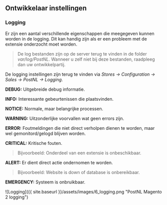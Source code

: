 ## Ontwikkelaar instellingen

### Logging
Er zijn een aantal verschillende eigenschappen die meegegeven kunnen worden in de logging. Dit kan handig zijn als er een probleem met de extensie onderzocht moet worden.

> De log bestanden zijn op de server terug te vinden in de folder *var/log/PostNL*. Wanneer u zelf niet bij deze bestanden, raadpleeg dan uw ontwikkelpartij.

De logging instellingen zijn terug te vinden via *Stores → Configuration → Sales → PostNL → Logging*.

**DEBUG:** Uitgebreide debug informatie.

**INFO:** Interessante gebeurtenissen die plaatsvinden.

**NOTICE:** Normale, maar belangrijke processen.

**WARNING:** Uitzonderlijke voorvallen wat geen errors zijn.

**ERROR:** Foutmeldingen die niet direct verholpen dienen te worden, maar wel gemonitord/gelogd blijven worden.

**CRITICAL:** Kritische fouten.
>Bijvoorbeeld: Onderdeel van een extensie is onbeschikbaar.
 
**ALERT:** Er dient direct actie ondernomen te worden.
>Bijvoorbeeld: Website is down of database is onbereikbaar.

**EMERGENCY:** Systeem is onbruikbaar.

![Logging]({{ site.baseurl }}/assets/images/6_logging.png "PostNL Magento 2 logging")
